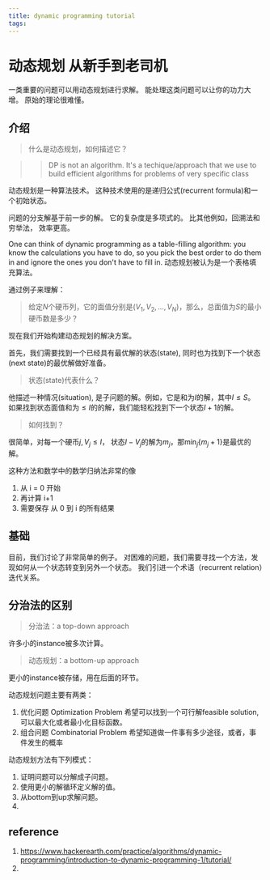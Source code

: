 ```yaml
---
title: dynamic programming tutorial
tags:
---
```



# 动态规划 从新手到老司机

一类重要的问题可以用动态规划进行求解。
能处理这类问题可以让你的功力大增。
原始的理论很难懂。

## 介绍
> 什么是动态规划，如何描述它？

>> DP is not an algorithm. It's a techique/approach that we use to build efficient algorithms for problems of very specific class

动态规划是一种算法技术。
这种技术使用的是递归公式(recurrent formula)和一个初始状态。

问题的分支解基于前一步的解。
它的复杂度是多项式的。
比其他例如，回溯法和穷举法， 效率更高。

One can think of dynamic programming as a table-filling algorithm: you know the calculations you have to do, so you pick the best order to do them in and ignore the ones you don't have to fill in.
动态规划被认为是一个表格填充算法。

通过例子来理解：

> 给定$N$个硬币列，它的面值分别是$(V_1, V_2, \dots, V_N)$，那么，总面值为$S$的最小硬币数是多少？


现在我们开始构建动态规划的解决方案。

首先，我们需要找到一个已经具有最优解的状态(state), 同时也为找到下一个状态(next state)的最优解做好准备。

> 状态(state)代表什么？

他描述一种情况(situation), 是子问题的解。例如，它是和为$I$的解，其中$I \leq S$。
如果找到状态面值和为$\leq I$的的解，我们能轻松找到下一个状态$I+1$的解。

> 如何找到？

很简单，对每一个硬币$j, V_j \leq I$， 状态$I - V_j$的解为$m_j$，那$\min_j\lbrace m_j+1\rbrace$是最优的解。

这种方法和数学中的数学归纳法非常的像
1. 从 i = 0 开始
2. 再计算 i+1
3. 需要保存 从 0 到 i 的所有结果

## 基础

目前，我们讨论了非常简单的例子。
对困难的问题，我们需要寻找一个方法，发现如何从一个状态转变到另外一个状态。
我们引进一个术语（recurrent relation）迭代关系。


## 分治法的区别
> 分治法：a top-down approach

许多小的instance被多次计算。 

> 动态规划：a bottom-up approach

更小的instance被存储，用在后面的环节。


动态规划问题主要有两类：
1. 优化问题 Optimization Problem
    希望可以找到一个可行解feasible solution, 可以最大化或者最小化目标函数。
2. 组合问题 Combinatorial Problem
    希望知道做一件事有多少途径，或者，事件发生的概率

动态规划方法有下列模式：
1. 证明问题可以分解成子问题。
2. 使用更小的解循环定义解的值。
3. 从bottom到up求解问题。
4. 

## reference
1. https://www.hackerearth.com/practice/algorithms/dynamic-programming/introduction-to-dynamic-programming-1/tutorial/
2. 


